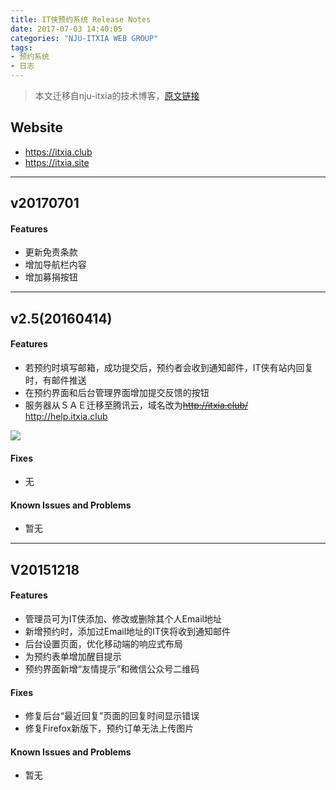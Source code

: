 ```yaml
---
title: IT侠预约系统 Release Notes
date: 2017-07-03 14:40:05
categories: "NJU-ITXIA WEB GROUP"
tags: 
- 预约系统
- 日志
---
```


> 本文迁移自nju-itxia的技术博客，[原文链接](https://nju-itxia.github.io/techblog/2017/07/03/help-system-release-notes/)

<!--more-->

## Website
* https://itxia.club
* https://itxia.site

---

## v20170701

#### Features

* 更新免责条款
* 增加导航栏内容
* 增加募捐按钮

---
## v2.5(20160414)

#### Features

* 若预约时填写邮箱，成功提交后，预约者会收到通知邮件，IT侠有站内回复时，有邮件推送
* 在预约界面和后台管理界面增加提交反馈的按钮
* 服务器从ＳＡＥ迁移至腾讯云，域名改为~~http://itxia.club/~~ http://help.itxia.club

![](/images/notif2.png)

#### Fixes
* 无

#### Known Issues and Problems
* 暂无

------

## V20151218

#### Features
* 管理员可为IT侠添加、修改或删除其个人Email地址
* 新增预约时，添加过Email地址的IT侠将收到通知邮件
* 后台设置页面，优化移动端的响应式布局
* 为预约表单增加醒目提示
* 预约界面新增“友情提示”和微信公众号二维码

#### Fixes
* 修复后台“最近回复”页面的回复时间显示错误
* 修复Firefox新版下，预约订单无法上传图片

#### Known Issues and Problems
* 暂无


